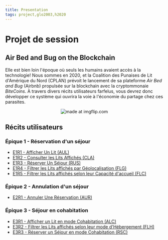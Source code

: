 ```yaml
---
title: Presentation
tags: project,glo2003,h2020
---
```


# Projet de session 


## Air Bed and Bug on the Blockchain


Elle est bien loin l'époque où seuls les humains avaient accès à la technologie! Nous sommes en 2020, et la Coalition des Punaises de Lit d'Amérique du Nord (CPLAN) prévoit le lancement de sa plateforme *Air Bed and Bug* (Airbnb) propulsée sur la blockchain avec la cryptommonaie *BiteCoins*. À travers divers récits utilisateurs farfelus, vous devrez donc développer ce système qui ouvrira la voie à l'économie du partage chez ces parasites.

<div style="text-align:center">
    <img src="https://i.imgflip.com/3p88ka.jpg" title="made at imgflip.com"/>
</div>


## Récits utilisateurs


### Épique 1 - Réservation d'un séjour


- [E1R1 - Afficher Un Lit (AUL)](https://github.com/glo2003/glo2003-h2020-eq08/blob/master/docs/release1/user-stories/e1s1.md)
- [E1R2 - Consulter les Lits Affichés (CLA)](https://github.com/glo2003/glo2003-h2020-eq08/blob/master/docs/release1/user-stories/e1s2.md)
- [E1R3 - Réserver Un Séjour (RUS)](https://github.com/glo2003/glo2003-h2020-eq08/blob/master/docs/release1/user-stories/e1s3.md)
- [E1R4 - Filtrer les Lits affichés par Géolocalisation (FLG)](https://github.com/glo2003/glo2003-h2020-eq08/blob/master/docs/release2/user-stories/e1s4.md)
- [E1R5 - Filtrer les Lits affichés selon leur Capacité d'accueil (FLC)](https://github.com/glo2003/glo2003-h2020-eq08/blob/master/docs/release2/user-stories/e1s5.md)


### Épique 2 - Annulation d'un séjour


- [E2R1 - Annuler Une Réservation (AUR)](https://github.com/glo2003/glo2003-h2020-eq08/blob/master/docs/release2/user-stories/e2s1.md)


### Épique 3 - Séjour en cohabitation


- [E3R1 - Afficher un Lit en mode Cohabitation (ALC)](https://github.com/glo2003/glo2003-h2020-eq08/blob/master/docs/release2/user-stories/e3s1.md)
- [E3R2 - Filtrer les Lits affichés selon leur mode d'Hébergement (FLH)](https://github.com/glo2003/glo2003-h2020-eq08/blob/master/docs/release2/user-stories/e3s2.md)
- [E3R3 - Réserver un Séjour en mode Cohabitation (RSC)](https://github.com/glo2003/glo2003-h2020-eq08/blob/master/docs/release2/user-stories/e3s3.md)
